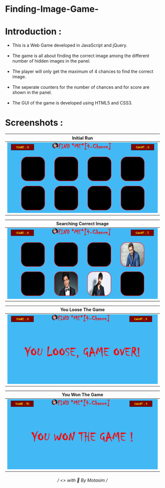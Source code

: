 # Finding-Image-Game-

# <h1>Introduction :</h1>
<ul>
  <li>
    This is a Web Game developed in JavaScript and jQuery.
  </li><br>
  <li>
    The game is all about finding the correct image among the different number of hidden images in the panel.
  </li><br>
  <li>
    The player will only get the maximum of 4 chances to find the correct image.
  </li><br>
  <li>
    The seperate counters for the number of chances and for score are shown in the panel.
  </li><br>
  <li>
    The GUI of the game is developed using HTML5 and CSS3.
  </li>
</ul>

# <h1>Screenshots :</h1>

|Initial Run|
|------|
|<img src="https://github.com/motasimmakki/Finding-Image-Game-/blob/master/Screenshots/Screenshot%20(456).png" />|

|Searching Correct Image|
|------|
|<img src="https://github.com/motasimmakki/Finding-Image-Game-/blob/master/Screenshots/Screenshot%20(457).png" />|

|You Loose The Game|
|------|
|<img src="https://github.com/motasimmakki/Finding-Image-Game-/blob/master/Screenshots/Screenshot%20(458).png" />|

|You Won The Game|
|------|
|<img src="https://github.com/motasimmakki/Finding-Image-Game-/blob/master/Screenshots/Screenshot%20(459).png" />|

<h6 align='center'>
   / <> with 🧡 By Motasim /
<h6>
